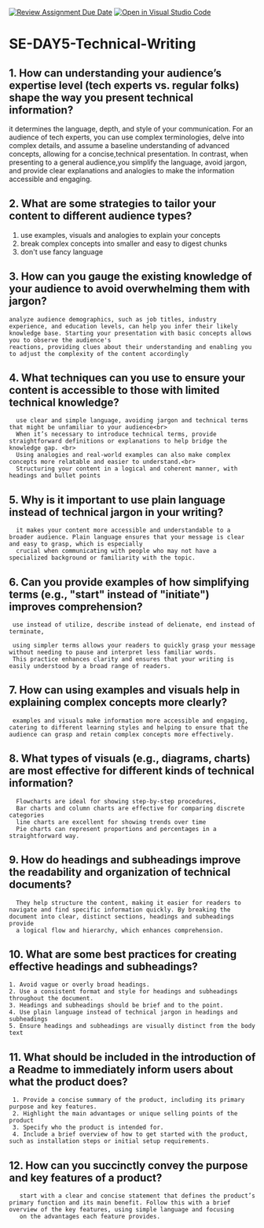 [![Review Assignment Due Date](https://classroom.github.com/assets/deadline-readme-button-22041afd0340ce965d47ae6ef1cefeee28c7c493a6346c4f15d667ab976d596c.svg)](https://classroom.github.com/a/zsAR-pyY)
[![Open in Visual Studio Code](https://classroom.github.com/assets/open-in-vscode-2e0aaae1b6195c2367325f4f02e2d04e9abb55f0b24a779b69b11b9e10269abc.svg)](https://classroom.github.com/online_ide?assignment_repo_id=15679272&assignment_repo_type=AssignmentRepo)
# SE-DAY5-Technical-Writing
## 1. How can understanding your audience’s expertise level (tech experts vs. regular folks) shape the way you present technical information?

  it determines the language, depth, and style of your communication. For an audience of tech experts, you can use complex terminologies, delve into complex details, and assume a baseline understanding of advanced concepts, allowing for 
  a concise,technical presentation. In contrast, when presenting to a general audience,you simplify the language, avoid jargon, and provide clear explanations and analogies to make the information accessible and 
  engaging.
## 2. What are some strategies to tailor your content to different audience types?

   1. use examples, visuals and analogies to explain your concepts
   2. break complex concepts into smaller and easy to digest chunks
   3. don't use fancy language
## 3. How can you gauge the existing knowledge of your audience to avoid overwhelming them with jargon?

    analyze audience demographics, such as job titles, industry experience, and education levels, can help you infer their likely knowledge base. Starting your presentation with basic concepts allows you to observe the audience's 
    reactions, providing clues about their understanding and enabling you to adjust the complexity of the content accordingly
## 4. What techniques can you use to ensure your content is accessible to those with limited technical knowledge?

      use clear and simple language, avoiding jargon and technical terms that might be unfamiliar to your audience<br>
      When it’s necessary to introduce technical terms, provide straightforward definitions or explanations to help bridge the knowledge gap. <br>
      Using analogies and real-world examples can also make complex concepts more relatable and easier to understand.<br>
      Structuring your content in a logical and coherent manner, with headings and bullet points
## 5. Why is it important to use plain language instead of technical jargon in your writing?

      it makes your content more accessible and understandable to a broader audience. Plain language ensures that your message is clear and easy to grasp, which is especially 
      crucial when communicating with people who may not have a specialized background or familiarity with the topic.
## 6. Can you provide examples of how simplifying terms (e.g., "start" instead of "initiate") improves comprehension?

     use instead of utilize, describe instead of delienate, end instead of terminate, 

     using simpler terms allows your readers to quickly grasp your message without needing to pause and interpret less familiar words. 
     This practice enhances clarity and ensures that your writing is easily understood by a broad range of readers.
## 7. How can using examples and visuals help in explaining complex concepts more clearly?

     examples and visuals make information more accessible and engaging, catering to different learning styles and helping to ensure that the audience can grasp and retain complex concepts more effectively.
## 8. What types of visuals (e.g., diagrams, charts) are most effective for different kinds of technical information?

      Flowcharts are ideal for showing step-by-step procedures,
      Bar charts and column charts are effective for comparing discrete categories
      line charts are excellent for showing trends over time
      Pie charts can represent proportions and percentages in a straightforward way.
## 9. How do headings and subheadings improve the readability and organization of technical documents?

      They help structure the content, making it easier for readers to navigate and find specific information quickly. By breaking the document into clear, distinct sections, headings and subheadings provide
      a logical flow and hierarchy, which enhances comprehension.
## 10. What are some best practices for creating effective headings and subheadings?

    1. Avoid vague or overly broad headings.
    2. Use a consistent format and style for headings and subheadings throughout the document.
    3. Headings and subheadings should be brief and to the point.
    4. Use plain language instead of technical jargon in headings and subheadings
    5. Ensure headings and subheadings are visually distinct from the body text
## 11. What should be included in the introduction of a Readme to immediately inform users about what the product does?

     1. Provide a concise summary of the product, including its primary purpose and key features.
     2. Highlight the main advantages or unique selling points of the product
     3. Specify who the product is intended for.
     4. Include a brief overview of how to get started with the product, such as installation steps or initial setup requirements.
## 12. How can you succinctly convey the purpose and key features of a product?

       start with a clear and concise statement that defines the product’s primary function and its main benefit. Follow this with a brief overview of the key features, using simple language and focusing 
       on the advantages each feature provides.
